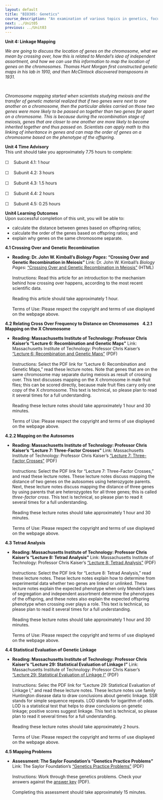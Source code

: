 ```yaml
---
layout: default
title: "BIO305: Genetics"
course_description: "An examination of various topics in genetics, focusing on DNA, genes, and chromosomes. Topics include: crosses, mitosis and meiosis, protein synthesis, linkage, chromosome mapping, anomalies and disorders, and genetics technology and tools."
next: ../Unit05
previous: ../Unit03
---
```

**Unit 4: Linkage Mapping** <span id="4"></span> 

*We are going to discuss the location of genes on the chromosome, what
we mean by crossing over, how this is related to Mendel’s idea of
independent assortment, and how we can use this information to map the
location of genes on the chromosomes. Thomas Hunt Morgan first
constructed genetic maps in his lab in 1910, and then McClintock
discovered transposons in 1931.*

 

*Chromosome mapping started when scientists studying meiosis and the
transfer of genetic material realized that if two genes were next to one
another on a chromosome, then the particular alleles carried on those
two genes were more likely to be passed on together than two genes far
apart on a chromosome. This is because during the recombination stage of
meiosis, genes that are closer to one another are more likely to become
inherited together and thus passed on. Scientists can apply math to this
linking of inheritance in genes and can map the order of genes on a
chromosome based on the phenotype of the offspring.*

**Unit 4 Time Advisory**  
This unit should take you approximately 7.75 hours to complete:  
    
 ☐    Subunit 4.1: 1 hour  
    
 ☐    Subunit 4.2: 3 hours  
    
 ☐    Subunit 4.3: 1.5 hours  
    
 ☐    Subunit 4.4: 2 hours  
    
 ☐    Subunit 4.5: 0.25 hours

**Unit4 Learning Outcomes**  
Upon successful completion of this unit, you will be able to:
-   calculate the distance between genes based on offspring ratios;
-   calculate the order of the genes based on offspring ratios; and
-   explain why genes on the same chromosome separate.

**4.1 Crossing Over and Genetic Recombination** <span id="4.1"></span> 
-   **Reading: Dr. John W. Kimball’s *Biology Pages*: “Crossing Over and
    Genetic Recombination in Meiosis”**
    Link: Dr. John W. Kimball’s *Biology Pages*: [“Crossing Over and
    Genetic Recombination in
    Meiosis”](http://users.rcn.com/jkimball.ma.ultranet/BiologyPages/C/CrossingOver.html) (HTML)  
        
     Instructions: Read this article for an introduction to the
    mechanism behind how crossing over happens, according to the most
    recent scientific data.  
        
     Reading this article should take approximately 1 hour.  
        
     Terms of Use: Please respect the copyright and terms of use
    displayed on the webpage above.

**4.2 Relating Cross Over Frequency to Distance on Chromosomes** <span
id="4.2"></span> 
**4.2.1 Mapping on the X Chromosome** <span id="4.2.1"></span> 
-   **Reading: Massachusetts Institute of Technology: Professor Chris
    Kaiser’s “Lecture 6: Recombination and Genetic Maps”**
    Link: Massachusetts Institute of Technology: Professor Chris
    Kaiser’s [“Lecture 6: Recombination and Genetic
    Maps”](http://ocw.mit.edu/courses/biology/7-03-genetics-fall-2004/lecture-notes/) (PDF)  
        
     Instructions: Select the PDF link for “Lecture 6: Recombination and
    Genetic Maps,” read these lecture notes. Note that genes that are on
    the same chromosome may separate during meiosis as result of
    crossing over. This text discusses mapping on the X chromosome in
    male fruit flies; this can be scored directly, because male fruit
    flies carry only one copy of the X chromosome. This text is
    technical, so please plan to read it several times for a full
    understanding.  
        
     Reading these lecture notes should take approximately 1 hour and 30
    minutes.  
        
     Terms of Use: Please respect the copyright and terms of use
    displayed on the webpage above.

**4.2.2 Mapping on the Autosomes** <span id="4.2.2"></span> 
-   **Reading: Massachusetts Institute of Technology: Professor Chris
    Kaiser’s “Lecture 7: Three-Factor Crosses”**
    Link: Massachusetts Institute of Technology: Professor Chris
    Kaiser’s [“Lecture 7: Three-Factor
    Crosses”](http://ocw.mit.edu/courses/biology/7-03-genetics-fall-2004/lecture-notes/) (PDF)  
        
     Instructions: Select the PDF link for “Lecture 7: Three-Factor
    Crosses,” and read these lecture notes. These lecture notes discuss
    mapping the distance of two genes on the autosomes using
    heterozygote parents. Next, these lecture notes discuss mapping the
    distance of three genes by using parents that are heterozygotes for
    all three genes; this is called *three-factor cross*. This text is
    technical, so please plan to read it several times for a full
    understanding.  
        
     Reading these lecture notes should take approximately 1 hour and 30
    minutes.  
        
     Terms of Use: Please respect the copyright and terms of use
    displayed on the webpage above.

**4.3 Tetrad Analysis** <span id="4.3"></span> 
-   **Reading: Massachusetts Institute of Technology: Professor Chris
    Kaiser’s “Lecture 8: Tetrad Analysis”**
    Link: Massachusetts Institute of Technology: Professor Chris
    Kaiser’s [“Lecture 8: Tetrad
    Analysis”](http://ocw.mit.edu/courses/biology/7-03-genetics-fall-2004/lecture-notes/) (PDF)  
        
     Instructions: Select the PDF link for “Lecture 8: Tetrad Analysis,”
    read these lecture notes. These lecture notes explain how to
    determine from experimental data whether two genes are linked or
    unlinked. These lecture notes explain the expected phenotype when
    only Mendel’s laws of segregation and independent assortment
    determine the phenotypes of the offspring, and these notes also
    explain the expected offspring phenotype when crossing over plays a
    role. This text is technical, so please plan to read it several
    times for a full understanding.  
        
     Reading these lecture notes should take approximately 1 hour and 30
    minutes.  
        
     Terms of Use: Please respect the copyright and terms of use
    displayed on the webpage above.

**4.4 Statistical Evaluation of Genetic Linkage** <span
id="4.4"></span> 
-   **Reading: Massachusetts Institute of Technology: Professor Chris
    Kaiser’s “Lecture 29: Statistical Evaluation of Linkage I”**
    Link: Massachusetts Institute of Technology: Professor Chris
    Kaiser’s [“Lecture 29: Statistical Evaluation of Linkage
    I”](http://ocw.mit.edu/courses/biology/7-03-genetics-fall-2004/lecture-notes/) (PDF)  
        
     Instructions: Selec the PDF link for “Lecture 29: Statistical
    Evaluation of Linkage I,” and read these lecture notes. These
    lecture notes use family Huntington disease data to draw conclusions
    about genetic linkage. SSR stands for simple sequence repeats. LOD
    stands for logarithm of odds. LOD is a statistical test that helps
    to draw conclusions on genetic linkage; positive scores suggest
    linkage. This text is technical, so please plan to read it several
    times for a full understanding.  
        
     Reading these lecture notes should take approximately 2 hours.  
        
     Terms of Use: Please respect the copyright and terms of use
    displayed on the webpage above.

**4.5 Mapping Problems** <span id="4.5"></span> 
-   **Assessment: The Saylor Foundation’s “Genetics Practice Problems”**
    Link: The Saylor Foundation’s [“Genetics Practice
    Problems”](http://www.saylor.org/site/wp-content/uploads/2011/07/Genetics-Practice-Problems.pdf) (PDF)  
        
     Instructions: Work through these genetics problems. Check your
    answers against the [answer
    key](http://www.saylor.org/site/wp-content/uploads/2014/03/BIO305-4.5-Genetic-Practice-Problems-Answers.pdf)
    (PDF).  
        
     Completing this assessment should take approximately 15 minutes.


